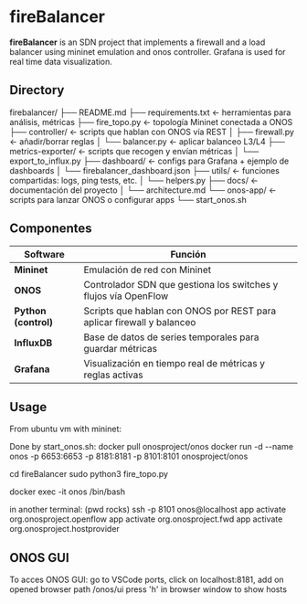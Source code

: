 # fireBalancer

**fireBalancer** is an SDN project that implements a firewall and a load balancer using mininet emulation and onos controller. Grafana is used for real time data visualization. 

## Directory

firebalancer/
├── README.md
├── requirements.txt              ← herramientas para análisis, métricas
├── fire_topo.py                  ← topología Mininet conectada a ONOS
├── controller/                   ← scripts que hablan con ONOS vía REST
│   ├── firewall.py               ← añadir/borrar reglas
│   └── balancer.py               ← aplicar balanceo L3/L4
├── metrics-exporter/                      ← scripts que recogen y envían métricas
│   └── export_to_influx.py
├── dashboard/                    ← configs para Grafana + ejemplo de dashboards
│   └── firebalancer_dashboard.json
├── utils/                        ← funciones compartidas: logs, ping tests, etc.
│   └── helpers.py
├── docs/                         ← documentación del proyecto
│   └── architecture.md
└── onos-app/                         ← scripts para lanzar ONOS o configurar apps
    └── start_onos.sh


## Componentes

| Software             | Función                                                               |
| -------------------- | --------------------------------------------------------------------- |
| **Mininet**          | Emulación de red con Mininet                                          |
| **ONOS**             | Controlador SDN que gestiona los switches y flujos vía OpenFlow       |
| **Python (control)** | Scripts que hablan con ONOS por REST para aplicar firewall y balanceo |
| **InfluxDB**         | Base de datos de series temporales para guardar métricas              |
| **Grafana**          | Visualización en tiempo real de métricas y reglas activas             |


## Usage
From ubuntu vm with mininet:

Done by start_onos.sh:
    docker pull onosproject/onos
    docker run -d --name onos -p 6653:6653 -p 8181:8181 -p 8101:8101 onosproject/onos

cd fireBalancer
sudo python3 fire_topo.py

docker exec -it onos /bin/bash

in another terminal: (pwd rocks)
ssh -p 8101 onos@localhost
app activate org.onosproject.openflow
app activate org.onosproject.fwd
app activate org.onosproject.hostprovider

## ONOS GUI
To acces ONOS GUI: go to VSCode ports, click on localhost:8181, add on opened browser path /onos/ui
press 'h' in browser window to show hosts
